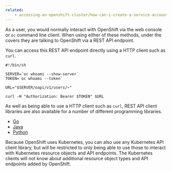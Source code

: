 ```yaml
---
related:
    - accessing-an-openshift-cluster/how-can-i-create-a-service-account-for-scripted-access.md
---
```


As a user, you would normally interact with OpenShift via the web console or ``oc`` command line client. When using either of these methods, under the covers they are talking to OpenShift via a REST API endpoint.

You can access this REST API endpoint directly using a HTTP client such as ``curl``.

```
#!/bin/sh

SERVER=`oc whoami --show-server`
TOKEN=`oc whoami --token`

URL="$SERVER/oapi/v1/users/~"

curl -H "Authorization: Bearer $TOKEN" $URL
```

As well as being able to use a HTTP client such as ``curl``, REST API client libraries are also available for a number of different programming libraries.

* [Go](https://github.com/openshift/client-go)
* [Java](https://github.com/openshift/openshift-restclient-java)
* [Python](https://github.com/openshift/openshift-restclient-python)

Because OpenShift uses Kubernetes, you can also use any Kubernetes API client library, but will be restricted to only being able to use those to interact with Kubernetes resource objects and API endpoints. The Kubernetes clients will not know about additional resource object types and API endpoints added by OpenShift.
